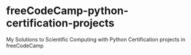 # freeCodeCamp-python-certification-projects

My Solutions to Scientific Computing with Python Certification projects in freeCodeCamp
